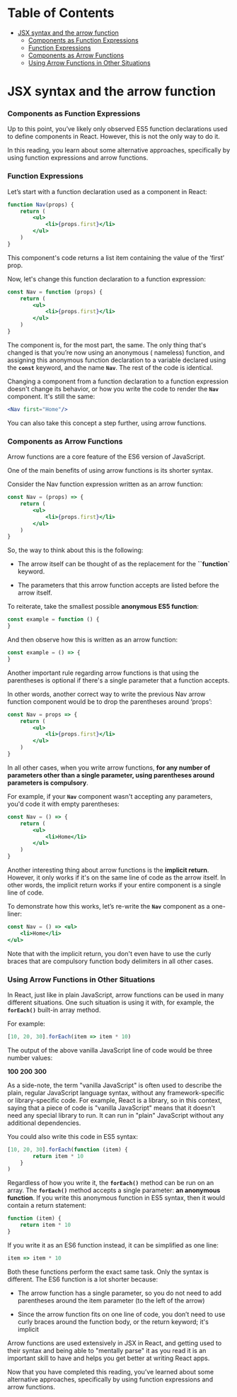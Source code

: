 # Table of Contents
- [JSX syntax and the arrow function](#jsx-syntax-and-the-arrow-function)
    + [Components as Function Expressions](#components-as-function-expressions)
    + [Function Expressions](#function-expressions)
    + [Components as Arrow Functions](#components-as-arrow-functions)
    + [Using Arrow Functions in Other Situations](#using-arrow-functions-in-other-situations)

# JSX syntax and the arrow function

### Components as Function Expressions

Up to this point, you’ve likely only observed ES5 function declarations used to define components in React. However,
this is not the only way to do it.

In this reading, you learn about some alternative approaches, specifically by using function expressions and arrow
functions.

### Function Expressions

Let’s start with a function declaration used as a component in React:

```jsx
function Nav(props) {
    return (
        <ul>
            <li>{props.first}</li>
        </ul>
    )
}
```

This component's code returns a list item containing the value of the ‘first’ prop.

Now, let's change this function declaration to a function expression:

```jsx
const Nav = function (props) {
    return (
        <ul>
            <li>{props.first}</li>
        </ul>
    )
}
```

The component is, for the most part, the same. The only thing that's changed is that you’re now using an anonymous (
nameless) function, and assigning this anonymous function declaration to a variable declared using the **`const`**
keyword, and the name **`Nav`**. The rest of the code is identical.

Changing a component from a function declaration to a function expression doesn't change its behavior, or how you write
the code to render the **`Nav`** component. It's still the same:

```jsx
<Nav first="Home"/>
```

You can also take this concept a step further, using arrow functions.

### Components as Arrow Functions

Arrow functions are a core feature of the ES6 version of JavaScript.

One of the main benefits of using arrow functions is its shorter syntax.

Consider the Nav function expression written as an arrow function:

```jsx
const Nav = (props) => {
    return (
        <ul>
            <li>{props.first}</li>
        </ul>
    )
}
```

So, the way to think about this is the following:

* The arrow itself can be thought of as the replacement for the **``function`** keyword.

* The parameters that this arrow function accepts are listed before the arrow itself.

To reiterate, take the smallest possible **anonymous ES5 function**:

```jsx
const example = function () {
}
```

And then observe how this is written as an arrow function:

```jsx
const example = () => {
}
```

Another important rule regarding arrow functions is that using the parentheses is optional if there's a single parameter
that a function accepts.

In other words, another correct way to write the previous Nav arrow function component would be to drop the parentheses
around ‘props’:

```jsx
const Nav = props => {
    return (
        <ul>
            <li>{props.first}</li>
        </ul>
    )
}
```

In all other cases, when you write arrow functions, **for any number of parameters other than a single parameter, using
parentheses around parameters is compulsory**.

For example, if your **`Nav`** component wasn't accepting any parameters, you'd code it with empty parentheses:

```jsx
const Nav = () => {
    return (
        <ul>
            <li>Home</li>
        </ul>
    )
}
```

Another interesting thing about arrow functions is the **implicit return**. However, it only works if it's on the same
line of code as the arrow itself. In other words, the implicit return works if your entire component is a single line of
code.

To demonstrate how this works, let’s re-write the **`Nav`** component as a one-liner:

```jsx
const Nav = () => <ul>
    <li>Home</li>
</ul>
```

Note that with the implicit return, you don't even have to use the curly braces that are compulsory function body
delimiters in all other cases.

### Using Arrow Functions in Other Situations

In React, just like in plain JavaScript, arrow functions can be used in many different situations. One such situation is
using it with, for example, the **`forEach()`** built-in array method.

For example:

```javascript
[10, 20, 30].forEach(item => item * 10)
```

The output of the above vanilla JavaScript line of code would be three number values:

**100**
**200**
**300**

As a side-note, the term "vanilla JavaScript" is often used to describe the plain, regular JavaScript language syntax,
without any framework-specific or library-specific code. For example, React is a library, so in this context, saying
that a piece of code is "vanilla JavaScript" means that it doesn't need any special library to run. It can run in 
"plain" JavaScript without any additional dependencies.

You could also write this code in ES5 syntax:

```javascript
[10, 20, 30].forEach(function (item) {
        return item * 10
    }
)
```

Regardless of how you write it, the **`forEach()`** method can be run on an array. The **`forEach()`** method accepts a
single parameter: **an anonymous function**. If you write this anonymous function in ES5 syntax, then it would contain a
return statement:

```javascript
function (item) {
    return item * 10
}
```

If you write it as an ES6 function instead, it can be simplified as one line:

```javascript
item => item * 10
```

Both these functions perform the exact same task. Only the syntax is different. The ES6 function is a lot shorter
because:

* The arrow function has a single parameter, so you do not need to add parentheses around the item parameter (to the
  left of the arrow)

* Since the arrow function fits on one line of code, you don’t need to use curly braces around the function body, or the
  return keyword; it's implicit

Arrow functions are used extensively in JSX in React, and getting used to their syntax and being able to "mentally
parse" it as you read it is an important skill to have and helps you get better at writing React apps.

Now that you have completed this reading, you’ve learned about some alternative approaches, specifically by using
function expressions and arrow functions.
